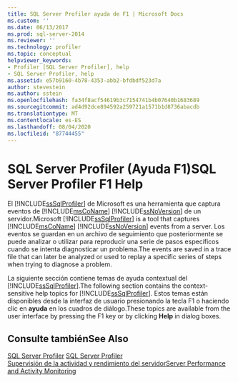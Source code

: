 ```yaml
---
title: SQL Server Profiler ayuda de F1 | Microsoft Docs
ms.custom: ''
ms.date: 06/13/2017
ms.prod: sql-server-2014
ms.reviewer: ''
ms.technology: profiler
ms.topic: conceptual
helpviewer_keywords:
- Profiler [SQL Server Profiler], help
- SQL Server Profiler, help
ms.assetid: e57b9160-4b78-4353-abb2-bfdbdf523d7a
author: stevestein
ms.author: sstein
ms.openlocfilehash: fa34f8acf54619b3c7154741b4b07640b1683689
ms.sourcegitcommit: ad4d92dce894592a259721a1571b1d8736abacdb
ms.translationtype: MT
ms.contentlocale: es-ES
ms.lasthandoff: 08/04/2020
ms.locfileid: "87744455"
---
```

# <a name="sql-server-profiler-f1-help"></a><span data-ttu-id="3f76f-102">SQL Server Profiler (Ayuda F1)</span><span class="sxs-lookup"><span data-stu-id="3f76f-102">SQL Server Profiler F1 Help</span></span>
  <span data-ttu-id="3f76f-103">El [!INCLUDE[ssSqlProfiler](../../includes/sssqlprofiler-md.md)] de Microsoft es una herramienta que captura eventos de [!INCLUDE[msCoName](../../includes/msconame-md.md)] [!INCLUDE[ssNoVersion](../../includes/ssnoversion-md.md)] de un servidor.</span><span class="sxs-lookup"><span data-stu-id="3f76f-103">Microsoft [!INCLUDE[ssSqlProfiler](../../includes/sssqlprofiler-md.md)] is a tool that captures [!INCLUDE[msCoName](../../includes/msconame-md.md)] [!INCLUDE[ssNoVersion](../../includes/ssnoversion-md.md)] events from a server.</span></span> <span data-ttu-id="3f76f-104">Los eventos se guardan en un archivo de seguimiento que posteriormente se puede analizar o utilizar para reproducir una serie de pasos específicos cuando se intenta diagnosticar un problema.</span><span class="sxs-lookup"><span data-stu-id="3f76f-104">The events are saved in a trace file that can later be analyzed or used to replay a specific series of steps when trying to diagnose a problem.</span></span>  
  
 <span data-ttu-id="3f76f-105">La siguiente sección contiene temas de ayuda contextual del [!INCLUDE[ssSqlProfiler](../../includes/sssqlprofiler-md.md)].</span><span class="sxs-lookup"><span data-stu-id="3f76f-105">The following section contains the context-sensitive help topics for [!INCLUDE[ssSqlProfiler](../../includes/sssqlprofiler-md.md)].</span></span> <span data-ttu-id="3f76f-106">Estos temas están disponibles desde la interfaz de usuario presionando la tecla F1 o haciendo clic en **ayuda** en los cuadros de diálogo.</span><span class="sxs-lookup"><span data-stu-id="3f76f-106">These topics are available from the user interface by pressing the F1 key or by clicking **Help** in dialog boxes.</span></span>  
  
## <a name="see-also"></a><span data-ttu-id="3f76f-107">Consulte también</span><span class="sxs-lookup"><span data-stu-id="3f76f-107">See Also</span></span>  
 <span data-ttu-id="3f76f-108">[SQL Server Profiler](sql-server-profiler.md) </span><span class="sxs-lookup"><span data-stu-id="3f76f-108">[SQL Server Profiler](sql-server-profiler.md) </span></span>  
 [<span data-ttu-id="3f76f-109">Supervisión de la actividad y rendimiento del servidor</span><span class="sxs-lookup"><span data-stu-id="3f76f-109">Server Performance and Activity Monitoring</span></span>](../../relational-databases/performance/server-performance-and-activity-monitoring.md)  
  
  
